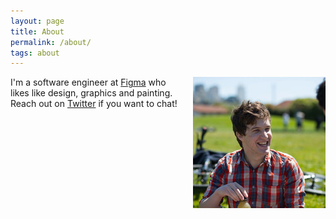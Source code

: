 ```yaml
---
layout: page
title: About
permalink: /about/
tags: about
---
```


<img style="float: right; margin: 0px 0px 20px 20px;" src="/images/me.png">

I'm a software engineer at [Figma](https://www.figma.com/) who likes like design, graphics and painting. Reach out on [Twitter](https://twitter.com/ryanjkaplan) if you want to chat!

